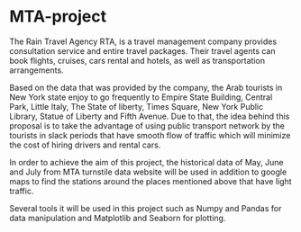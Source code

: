 # MTA-project

The Rain Travel Agency RTA, is a travel management company provides consultation service and entire travel packages. Their travel agents can book flights, cruises, cars rental and hotels, as well as transportation arrangements.

Based on the data that was provided by the company, the Arab tourists in New York state enjoy to go frequently to Empire State Building, Central Park, Little Italy, The State of liberty, Times Square, New York Public Library, Statue of Liberty and Fifth Avenue. Due to that, the idea behind this proposal is to take the advantage of using public transport network by the tourists in slack periods that have smooth flow of traffic which will minimize the cost of hiring drivers and rental cars.

In order to achieve the aim of this project, the historical data of May, June and July from MTA turnstile data website will be used in addition to google maps to find the stations around the places mentioned above that have light traffic. 

Several tools it will be used in this project such as Numpy and Pandas for data manipulation and Matplotlib and Seaborn for plotting.
